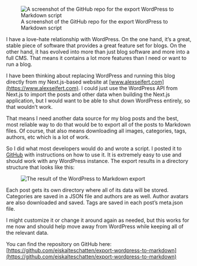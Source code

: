 <figure><img loading="lazy" decoding="async" src="screenshot-export-wordpress-to-markdown.png" alt="A screenshot of the GitHub repo for the export WordPress to Markdown script"><figcaption>A screenshot of the GitHub repo for the export WordPress to Markdown script</figcaption></figure>

I have a love-hate relationship with WordPress. On the one hand, it’s a great, stable piece of software that provides a great feature set for blogs. On the other hand, it has evolved into more than just blog software and more into a full CMS. That means it contains a lot more features than I need or want to run a blog.

I have been thinking about replacing WordPress and running this blog directly from my Next.js-based website at [www.alexseifert.com](https://www.alexseifert.com). I could just use the WordPress API from Next.js to import the posts and other data when building the Next.js application, but I would want to be able to shut down WordPress entirely, so that wouldn’t work.

That means I need another data source for my blog posts and the best, most reliable way to do that would be to export all of the posts to Markdown files. Of course, that also means downloading all images, categories, tags, authors, etc which is a lot of work.

So I did what most developers would do and wrote a script. I posted it to [GitHub](https://github.com/eiskalteschatten/export-wordpress-to-markdown) with instructions on how to use it. It is extremely easy to use and should work with any WordPress instance. The export results in a directory structure that looks like this:

<figure><img loading="lazy" decoding="async" src="screenshot-wordpress-markdown-data.png" alt="The result of the WordPress to Markdown export"></figure>

Each post gets its own directory where all of its data will be stored. Categories are saved in a JSON file and authors are as well. Author avatars are also downloaded and saved. Tags are saved in each post’s meta.json file.

I might customize it or change it around again as needed, but this works for me now and should help move away from WordPress while keeping all of the relevant data.

You can find the repository on GitHub here: [https://github.com/eiskalteschatten/export-wordpress-to-markdown](https://github.com/eiskalteschatten/export-wordpress-to-markdown)